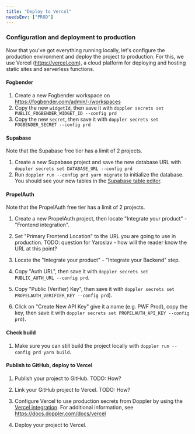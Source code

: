 ```yaml
---
title: "Deploy to Vercel"
needsEnv: ["PROD"]
---
```


### Configuration and deployment to production

Now that you've got everything running locally, let's configure the production environment and deploy the project to production. For this, we use Vercel (<a href="https://vercel.com" target="_blank">https://vercel.com</a>), a cloud platform for deploying and hosting static sites and serverless functions.

#### Fogbender

1. Create a new Fogbender workspace on <a href="https://fogbender.com/admin/-/workspaces" target="_blank">https://fogbender.com/admin/-/workspaces</a>
2. Copy the new `widgetId`, then save it with `doppler secrets set PUBLIC_FOGBENDER_WIDGET_ID --config prd`
3. Copy the new `secret`, then save it with `doppler secrets set FOGBENDER_SECRET --config prd`

#### Supabase

Note that the Supabase free tier has a limit of 2 projects.

1. Create a new Supabase project and save the new database URL with `doppler secrets set DATABASE_URL --config prd`
2. Run `doppler run --config prd yarn migrate` to initialize the database. You should see your new tables in the <a href="https://app.supabase.com/project/_/editor" target="_blank">Supabase table editor</a>.

#### PropelAuth

Note that the PropelAuth free tier has a limit of 2 projects.

1. Create a new PropelAuth project, then locate "Integrate your product" - "Frontend integration".

2. Set "Primary Frontend Location" to the URL you are going to use in production. TODO: question for Yaroslav - how will the reader know the URL at this point?

3. Locate the "Integrate your product" - "Integrate your Backend" step.

4. Copy "Auth URL", then save it with `doppler secrets set PUBLIC_AUTH_URL --config prd`.

5. Copy "Public (Verifier) Key", then save it with `doppler secrets set PROPELAUTH_VERIFIER_KEY --config prd`).

6. Click on "Create New API Key" give it a name (e.g. PWF Prod), copy the key, then save it with `doppler secrets set PROPELAUTH_API_KEY --config prd`).

#### Check build

1. Make sure you can still build the project locally with `doppler run --config prd yarn build`.

#### Publish to GitHub, deploy to Vercel

1. Publish your project to GitHub. TODO: How?

2. Link your GitHub project to Vercel. TODO: How?

3. Configure Vercel to use production secrets from Doppler by using the <a href="https://www.doppler.com/integrations/vercel" target="_blank">Vercel integration</a>. For additional information, see <a href="https://docs.doppler.com/docs/vercel" target="_blank">https://docs.doppler.com/docs/vercel</a>

4. Deploy your project to Vercel.
